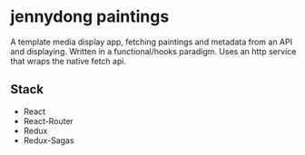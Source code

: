 # jennydong paintings
A template media display app, fetching paintings and metadata from an API and displaying. Written in a functional/hooks paradigm. Uses an http service that wraps the native fetch api.

## Stack
- React
- React-Router
- Redux
- Redux-Sagas
